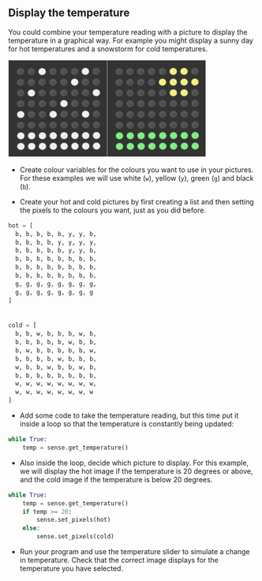## Display the temperature

You could combine your temperature reading with a picture to display the temperature in a graphical way. For example you might display a sunny day for hot temperatures and a snowstorm for cold temperatures.

![Hot and cold](images/hot-and-cold.png)

+ Create colour variables for the colours you want to use in your pictures. For these examples we will use white (`w`), yellow (`y`), green (`g`) and black (`b`).

+ Create your hot and cold pictures by first creating a list and then setting the pixels to the colours you want, just as you did before.

```python
hot = [
  b, b, b, b, b, y, y, b,
  b, b, b, b, y, y, y, y,
  b, b, b, b, b, y, y, b,
  b, b, b, b, b, b, b, b,
  b, b, b, b, b, b, b, b,
  b, b, b, b, b, b, b, b,
  g, g, g, g, g, g, g, g,
  g, g, g, g, g, g, g, g
]


cold = [
  b, b, w, b, b, b, w, b,
  b, b, b, b, b, w, b, b,
  b, w, b, b, b, b, b, w,
  b, b, b, b, w, b, b, b,
  w, b, b, w, b, b, w, b,
  b, b, b, b, b, b, b, b,
  w, w, w, w, w, w, w, w,
  w, w, w, w, w, w, w, w
]
```

+ Add some code to take the temperature reading, but this time put it inside a loop so that the temperature is constantly being updated:

```python
while True:
    temp = sense.get_temperature()
```

+ Also inside the loop, decide which picture to display. For this example, we will display the hot image if the temperature is 20 degrees or above, and the cold image if the temperature is below 20 degrees.

```python
while True:
    temp = sense.get_temperature()
    if temp >= 20:
        sense.set_pixels(hot)
    else:
        sense.set_pixels(cold)
```

+ Run your program and use the temperature slider to simulate a change in temperature. Check that the correct image displays for the temperature you have selected.
